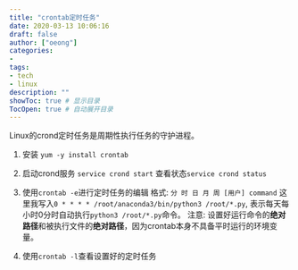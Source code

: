 ```yaml
---
title: "crontab定时任务"
date: 2020-03-13 10:06:16
draft: false
author: ["oeong"]
categories: 
- 
tags: 
- tech
- linux
description: ""
showToc: true # 显示目录
TocOpen: true # 自动展开目录
---
```


Linux的crond定时任务是周期性执行任务的守护进程。

<!-- more -->
1. 安装
    `yum -y install crontab`

2. 启动crond服务
    `service crond start`
    查看状态`service crond status`

3. 使用`crontab -e`进行定时任务的编辑
    格式: `分 时 日 月 周 [用户] command`
    这里我写入`0 * * * * /root/anaconda3/bin/python3 /root/*.py`, 表示每天每小时0分时自动执行`python3 /root/*.py`命令。
    注意: 设置好运行命令的**绝对路径**和被执行文件的**绝对路径**，因为crontab本身不具备平时运行的环境变量。

4. 使用`crontab -l`查看设置好的定时任务

